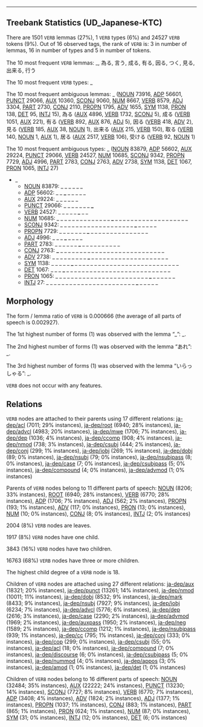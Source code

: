 

--------------------------------------------------------------------------------

## Treebank Statistics (UD_Japanese-KTC)

There are 1501 `VERB` lemmas (27%), 1 `VERB` types (6%) and 24527 `VERB` tokens (9%).
Out of 16 observed tags, the rank of `VERB` is: 3 in number of lemmas, 16 in number of types and 5 in number of tokens.

The 10 most frequent `VERB` lemmas: _, 為る, 言う, 成る, 有る, 因る, つく, 見る, 出来る, 行う

The 10 most frequent `VERB` types:  _

The 10 most frequent ambiguous lemmas: _ ([NOUN]() 73916, [ADP]() 56601, [PUNCT]() 29066, [AUX]() 10360, [SCONJ]() 9060, [NUM]() 8667, [VERB]() 8579, [ADJ]() 3304, [PART]() 2730, [CONJ]() 2110, [PROPN]() 1795, [ADV]() 1655, [SYM]() 1138, [PRON]() 138, [DET]() 95, [INTJ]() 15), 為る ([AUX]() 4896, [VERB]() 1732, [SCONJ]() 5), 成る ([VERB]() 1051, [AUX]() 221), 有る ([VERB]() 892, [AUX]() 876, [ADJ]() 5), 因る ([VERB]() 418, [ADV]() 2), 見る ([VERB]() 185, [AUX]() 38, [NOUN]() 1), 出来る ([AUX]() 215, [VERB]() 150), 取る ([VERB]() 140, [NOUN]() 1, [AUX]() 1), 居る ([AUX]() 2517, [VERB]() 106), 受ける ([VERB]() 92, [NOUN]() 1)

The 10 most frequent ambiguous types:  _ ([NOUN]() 83879, [ADP]() 56602, [AUX]() 29224, [PUNCT]() 29066, [VERB]() 24527, [NUM]() 10685, [SCONJ]() 9342, [PROPN]() 7729, [ADJ]() 4996, [PART]() 2783, [CONJ]() 2763, [ADV]() 2738, [SYM]() 1138, [DET]() 1067, [PRON]() 1065, [INTJ]() 27)


* _
  * [NOUN]() 83879: <b>_</b> <b>_</b> _ _ _ _ _ _
  * [ADP]() 56602: _ _ <b>_</b> _ _ _ _ _
  * [AUX]() 29224: _ _ _ _ <b>_</b> _ <b>_</b> _
  * [PUNCT]() 29066: _ _ _ _ _ _ _ <b>_</b>
  * [VERB]() 24527: _ _ _ _ _ <b>_</b> _ _
  * [NUM]() 10685: _ _ _ _ _ _ _ _ _ _ _ _ _ _ <b>_</b> _ _ _ _ _ _ _ _ _ _ _ _ _ _ _ _ _ _ _
  * [SCONJ]() 9342: _ _ _ _ _ _ _ _ _ _ _ _ _ _ _ _ _ _ _ <b>_</b> _ _ _ _ _
  * [PROPN]() 7729: <b>_</b> _ _ _ _ <b>_</b> _ _ _ <b>_</b> _ _ _ _ _ _ _ _ _ _ _ _ _ _ _
  * [ADJ]() 4996: _ _ _ <b>_</b> _ _ _ _
  * [PART]() 2783: _ _ _ _ _ _ <b>_</b> _ _ _ _ _ _ _ _ _ _
  * [CONJ]() 2763: <b>_</b> _ _ _ _ _ _ _ _ _ _ _ _ _ _ _ _ _ _ _ _ _ _ _ _ _ _ _
  * [ADV]() 2738: _ _ _ _ _ _ _ _ _ <b>_</b> _ _ _ _ _ _ _ _ _ _ _ _ _ _ _ _ _ _ _ _
  * [SYM]() 1138: _ _ _ _ _ <b>_</b> _ _ _ _ _ _ _ _ _ _ _ _ _ _ _ _ _ _ _ _ _ _ _ _ _ _ _
  * [DET]() 1067: _ _ _ <b>_</b> _ _ _ _ _ _ _ _ _ _ _ _ _ _ _ _ _ _ _ _ _ _ _ _ _ _ _
  * [PRON]() 1065: _ _ _ _ _ _ _ _ _ _ _ _ _ _ _ _ _ _ _ _ _ _ _ _ <b>_</b> _ _ _ _ _ _
  * [INTJ]() 27: _ _ _ _ _ _ _ _ _ _ _ _ _ _ _ _ _ _ _ _ _ _ _ <b>_</b> _ _ _ _ _

## Morphology

The form / lemma ratio of `VERB` is 0.000666 (the average of all parts of speech is 0.002927).

The 1st highest number of forms (1) was observed with the lemma “_”: _.

The 2nd highest number of forms (1) was observed with the lemma “あれ”: _.

The 3rd highest number of forms (1) was observed with the lemma “いらっしゃる”: _.

`VERB` does not occur with any features.


## Relations

`VERB` nodes are attached to their parents using 17 different relations: [ja-dep/acl]() (7011; 29% instances), [ja-dep/root]() (6940; 28% instances), [ja-dep/advcl]() (4983; 20% instances), [ja-dep/mwe]() (1706; 7% instances), [ja-dep/dep]() (1036; 4% instances), [ja-dep/ccomp]() (908; 4% instances), [ja-dep/nmod]() (738; 3% instances), [ja-dep/csubj]() (444; 2% instances), [ja-dep/conj]() (299; 1% instances), [ja-dep/iobj]() (269; 1% instances), [ja-dep/dobj]() (89; 0% instances), [ja-dep/nsubj]() (79; 0% instances), [ja-dep/nsubjpass]() (8; 0% instances), [ja-dep/case]() (7; 0% instances), [ja-dep/csubjpass]() (5; 0% instances), [ja-dep/compound]() (4; 0% instances), [ja-dep/advmod]() (1; 0% instances)

Parents of `VERB` nodes belong to 11 different parts of speech: [NOUN]() (8206; 33% instances), [ROOT]() (6940; 28% instances), [VERB]() (6770; 28% instances), [ADP]() (1706; 7% instances), [ADJ]() (562; 2% instances), [PROPN]() (193; 1% instances), [ADV]() (117; 0% instances), [PRON]() (13; 0% instances), [NUM]() (10; 0% instances), [CONJ]() (8; 0% instances), [INTJ]() (2; 0% instances)

2004 (8%) `VERB` nodes are leaves.

1917 (8%) `VERB` nodes have one child.

3843 (16%) `VERB` nodes have two children.

16763 (68%) `VERB` nodes have three or more children.

The highest child degree of a `VERB` node is 18.

Children of `VERB` nodes are attached using 27 different relations: [ja-dep/aux]() (18321; 20% instances), [ja-dep/punct]() (13261; 14% instances), [ja-dep/nmod]() (10011; 11% instances), [ja-dep/dobj]() (8532; 9% instances), [ja-dep/mark]() (8433; 9% instances), [ja-dep/nsubj]() (7927; 9% instances), [ja-dep/iobj]() (6234; 7% instances), [ja-dep/advcl]() (5776; 6% instances), [ja-dep/dep]() (2616; 3% instances), [ja-dep/case]() (2290; 2% instances), [ja-dep/advmod]() (1969; 2% instances), [ja-dep/auxpass]() (1950; 2% instances), [ja-dep/neg]() (1589; 2% instances), [ja-dep/ccomp]() (1212; 1% instances), [ja-dep/nsubjpass]() (939; 1% instances), [ja-dep/cc]() (795; 1% instances), [ja-dep/conj]() (333; 0% instances), [ja-dep/cop]() (299; 0% instances), [ja-dep/csubj]() (55; 0% instances), [ja-dep/acl]() (18; 0% instances), [ja-dep/compound]() (7; 0% instances), [ja-dep/discourse]() (6; 0% instances), [ja-dep/csubjpass]() (5; 0% instances), [ja-dep/nummod]() (4; 0% instances), [ja-dep/appos]() (3; 0% instances), [ja-dep/amod]() (1; 0% instances), [ja-dep/det]() (1; 0% instances)

Children of `VERB` nodes belong to 16 different parts of speech: [NOUN]() (32484; 35% instances), [AUX]() (22222; 24% instances), [PUNCT]() (13230; 14% instances), [SCONJ]() (7727; 8% instances), [VERB]() (6770; 7% instances), [ADP]() (3408; 4% instances), [ADV]() (1824; 2% instances), [ADJ]() (1377; 1% instances), [PROPN]() (1037; 1% instances), [CONJ]() (883; 1% instances), [PART]() (865; 1% instances), [PRON]() (624; 1% instances), [NUM]() (87; 0% instances), [SYM]() (31; 0% instances), [INTJ]() (12; 0% instances), [DET]() (6; 0% instances)

